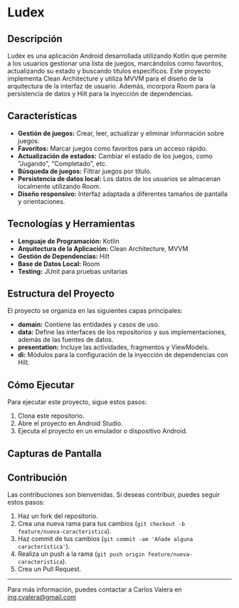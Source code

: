 # Ludex

## Descripción
Ludex es una aplicación Android desarrollada utilizando Kotlin que permite a los usuarios gestionar una lista de juegos, marcándolos como favoritos, actualizando su estado y buscando títulos específicos. Este proyecto implementa Clean Architecture y utiliza MVVM para el diseño de la arquitectura de la interfaz de usuario. Además, incorpora Room para la persistencia de datos y Hilt para la inyección de dependencias.

## Características
- **Gestión de juegos:** Crear, leer, actualizar y eliminar información sobre juegos.
- **Favoritos:** Marcar juegos como favoritos para un acceso rápido.
- **Actualización de estados:** Cambiar el estado de los juegos, como "Jugando", "Completado", etc.
- **Búsqueda de juegos:** Filtrar juegos por título.
- **Persistencia de datos local:** Los datos de los usuarios se almacenan localmente utilizando Room.
- **Diseño responsivo:** Interfaz adaptada a diferentes tamaños de pantalla y orientaciones.

## Tecnologías y Herramientas
- **Lenguaje de Programación:** Kotlin
- **Arquitectura de la Aplicación:** Clean Architecture, MVVM
- **Gestión de Dependencias:** Hilt
- **Base de Datos Local:** Room
- **Testing:** JUnit para pruebas unitarias

## Estructura del Proyecto
El proyecto se organiza en las siguientes capas principales:

- **domain:** Contiene las entidades y casos de uso.
- **data:** Define las interfaces de los repositorios y sus implementaciones, además de las fuentes de datos.
- **presentation:** Incluye las actividades, fragmentos y ViewModels.
- **di:** Módulos para la configuración de la inyección de dependencias con Hilt.

## Cómo Ejecutar
Para ejecutar este proyecto, sigue estos pasos:

1. Clona este repositorio.
2. Abre el proyecto en Android Studio.
3. Ejecuta el proyecto en un emulador o dispositivo Android.

## Capturas de Pantalla


## Contribución
Las contribuciones son bienvenidas. Si deseas contribuir, puedes seguir estos pasos:

1. Haz un fork del repositorio.
2. Crea una nueva rama para tus cambios (`git checkout -b feature/nueva-caracteristica`).
3. Haz commit de tus cambios (`git commit -am 'Añade alguna característica'`).
4. Realiza un push a la rama (`git push origin feature/nueva-caracteristica`).
5. Crea un Pull Request.

---

Para más información, puedes contactar a Carlos Valera en ing.cvalera@gmail.com

